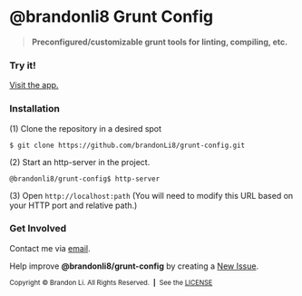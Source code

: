<!-- Copyright © 2019 Brandon Li. All rights reserved. -->

<!--—————————————————————————————————————————————————————————————————————————*!
 * IMPORTANT: This file was generated by `grunt generate-readme`. This is meant
 *            to be a general template, and CAN/SHOULD be modified to suite
 *            your repository.
 *                
 *            See https://github.com/brandonLi8/grunt-config/ for more
 *            information. Your package.json determines the content of this
 *            file.
 * 
 * @author Brandon Li <brandon.li820@gmail.com>
!*——————————————————————————————————————————————————————————————————————————-->

# @brandonli8 Grunt Config

<!-- Badges go here. -->

<!-- Description -->
<blockquote align="left">
  <b>
    Preconfigured/customizable grunt tools for linting, compiling, etc.
  </b>
</blockquote>

### Try it!
<a href="https://github.com/brandonLi8/grunt-config#readme" target="_blank">Visit the app.</a>

<!-- Uncomment to add a screen shot:  -->
<!-- <img src="" alt="Screenshot" style="width: 400px;"/></a> -->

### Installation
(1) Clone the repository in a desired spot
```
$ git clone https://github.com/brandonLi8/grunt-config.git
```
(2) Start an http-server in the project.
```
@brandonli8/grunt-config$ http-server
```
(3) Open `http://localhost:path` (You will need to modify this URL based on your HTTP port and relative path.)

<!-- Documentation -->
<!-- ### Documentation -->
<!-- Commented out for now. Used to add Quick Links for future developers. -->

### Get Involved

Contact me via <a href="mailto:brandon.li820@gmail.com" target="_blank"> email</a>.

Help improve **@brandonli8/grunt-config** by creating a <a href="https://github.com/brandonLi8/truenit/issues" target="_blank">New Issue</a>.

<!-- Copyright -->
<sub>Copyright © Brandon Li. All Rights Reserved.&nbsp;&nbsp;<b>|</b>&nbsp;&nbsp;See the <a href="MIT" target="_blank">LICENSE</a></sub>